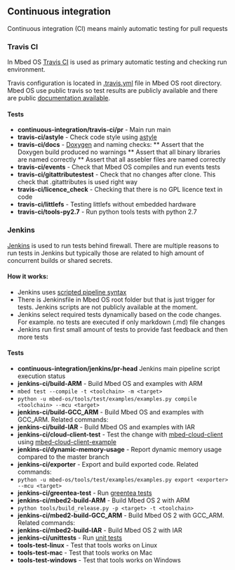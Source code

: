 ## Continuous integration

Continuous integration (CI) means mainly automatic testing for pull requests

### Travis CI

In Mbed OS [Travis CI](https://travis-ci.org/ARMmbed/mbed-os) is used as primary automatic testing and checking run environment.

Travis configuration is located in [.travis.yml](https://github.com/ARMmbed/mbed-os/blob/master/.travis.yml) file in Mbed OS root directory. Mbed OS use public travis so test results are publicly available and there are public [documentation available](https://docs.travis-ci.com/).

#### Tests

* **continuous-integration/travis-ci/pr** - Main run main
* **travis-ci/astyle** - Check code style using [astyle](http://astyle.sourceforge.net/)
* **travis-ci/docs** - [Doxygen](http://www.doxygen.org/) and naming checks:
** Assert that the Doxygen build produced no warnings
** Assert that all binary libraries are named correctly
** Assert that all assebler files are named correctly
* **travis-ci/events** - Check that Mbed OS compiles and run events tests
* **travis-ci/gitattributestest** - Check that no changes after clone. This check that .gitattributes is used right way
* **travis-ci/licence_check** - Checking that there is no GPL licence text in code
* **travis-ci/littlefs** - Testing littlefs without embedded hardware
* **travis-ci/tools-py2.7** - Run python tools tests with python 2.7

### Jenkins

[Jenkins](https://jenkins.io/) is used to run tests behind firewall. There are multiple reasons to run tests in Jenkins but typically those are related to high amount of concurrent builds or shared secrets.

#### How it works:
* Jenkins uses [scripted pipeline syntax](https://jenkins.io/doc/book/pipeline/)
* There is Jenkinsfile in Mbed OS root folder but that is just trigger for tests. Jenkins scripts are not publicly available at the moment.
* Jenkins select required tests dynamically based on the code changes. For example. no tests are executed if only markdown (.md) file changes
* Jenkins run first small amount of tests to provide fast feedback and then more tests

#### Tests

* **continuous-integration/jenkins/pr-head** Jenkins main pipeline script execution status
* **jenkins-ci/build-ARM** - Build Mbed OS and examples with ARM
 * `mbed test --compile -t <toolchain> -m <target> `
 * `python -u mbed-os/tools/test/examples/examples.py compile <toolchain> --mcu <target>`
* **jenkins-ci/build-GCC_ARM** - Build Mbed OS and examples with GCC_ARM. Related commands:
* **jenkins-ci/build-IAR** - Build Mbed OS and examples with IAR
* **jenkins-ci/cloud-client-test** - Test the change with [mbed-cloud-client](https://github.com/ARMmbed/mbed-cloud-client) using [mbed-cloud-client-example](https://github.com/ARMmbed/mbed-cloud-client-example)
* **jenkins-ci/dynamic-memory-usage** - Report dynamic memory usage compared to the master branch
* **jenkins-ci/exporter** - Export and build exported code. Related commands:
 * `python -u mbed-os/tools/test/examples/examples.py export <exporter> --mcu <target>`
* **jenkins-ci/greentea-test** - Run [greentea tests](/docs/tools/testing/testing_greentea.html)
* **jenkins-ci/mbed2-build-ARM** - Build Mbed OS 2 with ARM
 * `python tools/build_release.py -p <target> -t <toolchain>`
* **jenkins-ci/mbed2-build-GCC_ARM** - Build Mbed OS 2 with GCC_ARM. Related commands:
* **jenkins-ci/mbed2-build-IAR** - Build Mbed OS 2 with IAR
* **jenkins-ci/unittests** - Run [unit tests](/docs/tools/testing/unit_testing.html)
* **tools-test-linux** - Test that tools works on Linux
* **tools-test-mac** - Test that tools works on Mac
* **tools-test-windows** - Test that tools works on Windows
